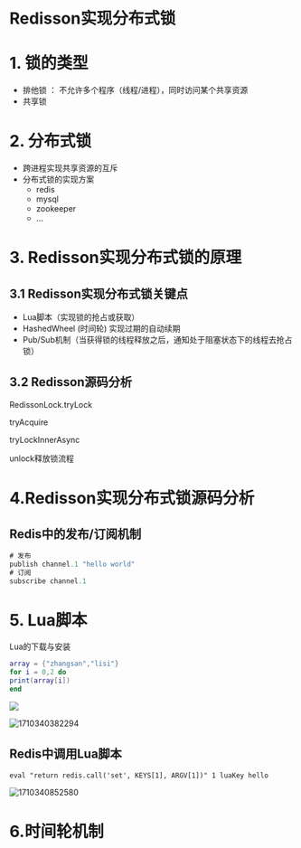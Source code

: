# Redisson实现分布式锁

# 1. 锁的类型 

* 排他锁 ： 不允许多个程序（线程/进程），同时访问某个共享资源
* 共享锁

# 2. 分布式锁

* 跨进程实现共享资源的互斥
* 分布式锁的实现方案
  * redis
  * mysql
  * zookeeper
  * ...

# 3. Redisson实现分布式锁的原理

## 3.1 Redisson实现分布式锁关键点

* Lua脚本（实现锁的抢占或获取）
* HashedWheel (时间轮) 实现过期的自动续期
* Pub/Sub机制（当获得锁的线程释放之后，通知处于阻塞状态下的线程去抢占锁）

## 3.2 Redisson源码分析

RedissonLock.tryLock

tryAcquire

tryLockInnerAsync

unlock释放锁流程

# 4.Redisson实现分布式锁源码分析

## Redis中的发布/订阅机制

```java
# 发布
publish channel.1 "hello world"
# 订阅    
subscribe channel.1 
```

# 5. Lua脚本

Lua的下载与安装

```lua
array = {"zhangsan","lisi"}
for i = 0,2 do 
print(array[i])
end 
```
![](./../../../../../public/img/note/Redisson实现分布式锁/Redisson实现分布式锁-1710492890933.png)

![1710340382294](C:\Users\lzc\AppData\Local\Temp\1710340382294.png)

## Redis中调用Lua脚本

```redis
eval "return redis.call('set', KEYS[1], ARGV[1])" 1 luaKey hello 
```

![1710340852580](C:\Users\lzc\AppData\Local\Temp\1710340852580.png)

# 6.时间轮机制